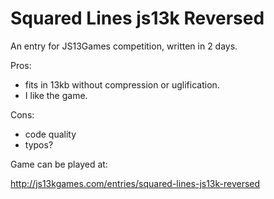 # Squared Lines js13k Reversed

An entry for JS13Games competition, written in 2 days.

Pros:
 - fits in 13kb without compression or uglification.
 - I like the game.
 
Cons:
 - code quality
 - typos? 

Game can be played at:

http://js13kgames.com/entries/squared-lines-js13k-reversed
